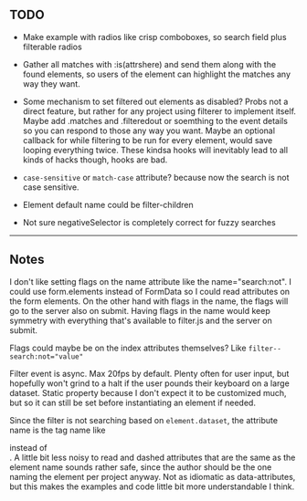 ## TODO

- Make example with radios like crisp comboboxes, so search field plus filterable radios

- Gather all matches with :is(attrshere) and send them along with the found elements, so users of the element can highlight the matches any way they want.

- Some mechanism to set filtered out elements as disabled? Probs not a direct feature, but rather for any project using filterer to implement itself. Maybe add .matches and .filteredout or soemthing to the event details so you can respond to those any way you want. Maybe an optional callback for while filtering to be run for every element, would save looping everything twice. These kindsa hooks will inevitably lead to all kinds of hacks though, hooks are bad.

- `case-sensitive` or `match-case` attribute? because now the search is not case sensitive.

- Element default name could be filter-children

- Not sure negativeSelector is completely correct for fuzzy searches

----

## Notes

I don't like setting flags on the name attribute like the name="search:not". I could use form.elements instead of FormData so I could read attributes on the form elements. On the other hand with flags in the name, the flags will go to the server also on submit. Having flags in the name would keep symmetry with everything that's available to filter.js and the server on submit.

Flags could maybe be on the index attributes themselves? Like `filter--search:not="value"`

Filter event is async. Max 20fps by default. Plenty often for user input, but hopefully won't grind to a halt if the user pounds their keyboard on a large dataset. Static property because I don't expect it to be customized much, but so it can still be set before instantiating an element if needed.

Since the filter is not searching based on `element.dataset`, the attribute name is the tag name like  <div filter--search> instead of <div data-filter--search>. A little bit less noisy to read and dashed attributes that are the same as the element name sounds rather safe, since the author should be the one naming the element per project anyway. Not as idiomatic as data-attributes, but this makes the examples and code little bit more understandable I think.
